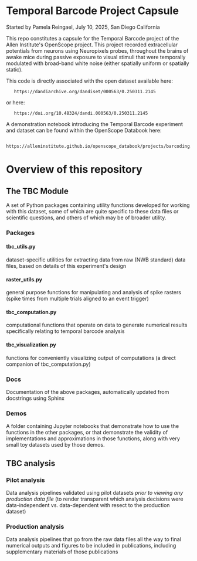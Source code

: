 # Temporal Barcode Project Capsule
Started by Pamela Reingael, July 10, 2025, San Diego California

This repo constitutes a capsule for the Temporal Barcode project of the Allen Institute's OpenScope project. This project recorded extracellular potentials from neurons using Neuropixels probes, throughout the brains of awake mice during passive exposure to visual stimuli that were temporally modulated with broad-band white noise (either spatially uniform or spatially static).

This code is directly associated with the open dataset available here:

       https://dandiarchive.org/dandiset/000563/0.250311.2145

or here:

       https://doi.org/10.48324/dandi.000563/0.250311.2145

A demonstration notebook introducing the Temporal Barcode experiment and dataset can be found within the OpenScope Databook here:

       https://alleninstitute.github.io/openscope_databook/projects/barcoding.html

# Overview of this repository  
## The TBC Module
A set of Python packages containing utility functions developed for working with this dataset, some of which are quite specific to these data files or scientific questions, and others of which may be of broader utility.

### Packages
#### tbc_utils.py         
   dataset-specific utilities for extracting data from raw (NWB standard) data files, based on details of this experiment's design
#### raster_utils.py      
   general purpose functions for manipulating and analysis of spike rasters (spike times from multiple trials aligned to an event trigger)
#### tbc_computation.py   
   computational functions that operate on data to generate numerical results specifically relating to temporal barcode analysis
#### tbc_visualization.py 
   functions for conveniently visualizing output of computations (a direct companion of tbc_computation.py)
### Docs
Documentation of the above packages, automatically updated from docstrings using Sphinx
### Demos
A folder containing Jupyter notebooks that demonstrate how to use the functions in the other packages, or that demonstrate the validity of implementations and approximations in those functions, along with very small toy datasets used by those demos.


## TBC analysis
### Pilot analysis
Data analysis pipelines validated using pilot datasets *prior to viewing any production data file* (to render transparent which analysis decisions were data-independent vs. data-dependent with resect to the production dataset)
### Production analysis
Data analysis pipelines that go from the raw data files all the way to final numerical outputs and figures to be included in publications, including supplementary materials of those publications


